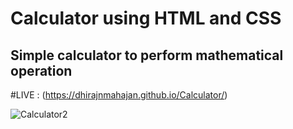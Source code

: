 # Calculator using HTML and CSS
## Simple calculator to perform mathematical operation

#LIVE : (https://dhirajnmahajan.github.io/Calculator/)

![Calculator2](https://user-images.githubusercontent.com/122169637/214276335-f1a4501f-13b4-4366-bb45-1e38bad8c7ba.JPG)
